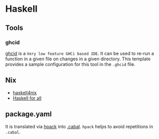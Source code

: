 # Haskell

## Tools

### ghcid

[ghcid](https://github.com/ndmitchell/ghcid) is a `Very low feature GHCi based IDE`.
It can be used to re-run a function in a given file on changes in a given directory.
This template provides a sample configuration for this tool in the `.ghcid` file.

## Nix

- [haskell4nix](https://haskell4nix.readthedocs.io/nixpkgs-users-guide.html)
- [Haskell for all](https://www.haskellforall.com/2022/08/incrementally-package-haskell-program.html)

## package.yaml

It is translated via [hpack](https://github.com/sol/hpack) into [.cabal](https://cabal.readthedocs.io/en/3.8/cabal-package.html).
`hpack` helps to avoid repetitions in `.cabal`.
